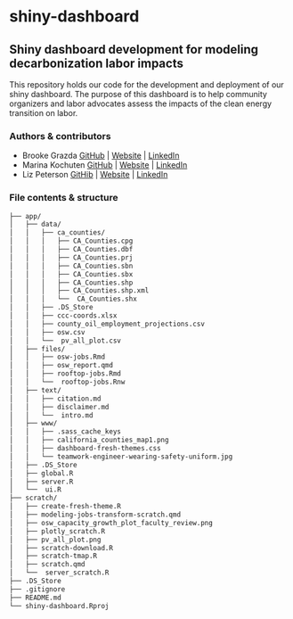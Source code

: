# shiny-dashboard

## Shiny dashboard development for modeling decarbonization labor impacts

This repository holds our code for the development and deployment of our shiny dashboard. The purpose of this dashboard is to help community organizers and labor advocates assess the impacts of the clean energy transition on labor.

### Authors & contributors

- Brooke Grazda  [GitHub](https://github.com/bgrazda) | [Website](https://bgrazda.github.io/) | [LinkedIn](https://www.linkedin.com/in/brooke-grazda-a02248217/) 
- Marina Kochuten  [GitHub](https://github.com/marinakochuten) | [Website](https://marinakochuten.github.io/) | [LinkedIn](https://www.linkedin.com/in/marina-kochuten-4786b6324/) 
- Liz Peterson  [GitHib](https://github.com/egp4aq) | [Website](https://egp4aq.github.io/) | [LinkedIn](https://www.linkedin.com/in/elizabeth-peterson-85046b204/)

### File contents & structure
```bash
├── app/
│   ├── data/
│   │   ├── ca_counties/
│   │   │   ├── CA_Counties.cpg
│   │   │   ├── CA_Counties.dbf
│   │   │   ├── CA_Counties.prj
│   │   │   ├── CA_Counties.sbn
│   │   │   ├── CA_Counties.sbx
│   │   │   ├── CA_Counties.shp
│   │   │   ├── CA_Counties.shp.xml
│   │   │   └──  CA_Counties.shx
│   │   ├── .DS_Store
│   │   ├── ccc-coords.xlsx
│   │   ├── county_oil_employment_projections.csv
│   │   ├── osw.csv
│   │   └──  pv_all_plot.csv
│   ├── files/
│   │   ├── osw-jobs.Rmd
│   │   ├── osw_report.qmd
│   │   ├── rooftop-jobs.Rmd
│   │   └──  rooftop-jobs.Rnw
│   ├── text/
│   │   ├── citation.md
│   │   ├── disclaimer.md
│   │   └──  intro.md
│   ├── www/
│   │   ├── .sass_cache_keys
│   │   ├── california_counties_map1.png
│   │   ├── dashboard-fresh-themes.css
│   │   └── teamwork-engineer-wearing-safety-uniform.jpg
│   ├── .DS_Store
│   ├── global.R
│   ├── server.R
│   └──  ui.R
├── scratch/
│   ├── create-fresh-theme.R
│   ├── modeling-jobs-transform-scratch.qmd
│   ├── osw_capacity_growth_plot_faculty_review.png
│   ├── plotly_scratch.R
│   ├── pv_all_plot.png
│   ├── scratch-download.R
│   ├── scratch-tmap.R
│   ├── scratch.qmd
│   └──  server_scratch.R
├── .DS_Store
├── .gitignore
├── README.md
└── shiny-dashboard.Rproj
```
